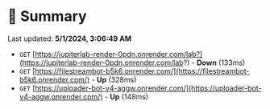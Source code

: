 # 📖 Summary
Last updated: **5/1/2024, 3:06:49 AM**

- `GET` [https://jupiterlab-render-0pdn.onrender.com/lab?](https://jupiterlab-render-0pdn.onrender.com/lab?) - **Down** (133ms)
- `GET` [https://filestreambot-b5k6.onrender.com/](https://filestreambot-b5k6.onrender.com/) - **Up** (328ms)
- `GET` [https://uploader-bot-v4-aggw.onrender.com/](https://uploader-bot-v4-aggw.onrender.com/) - **Up** (148ms)

